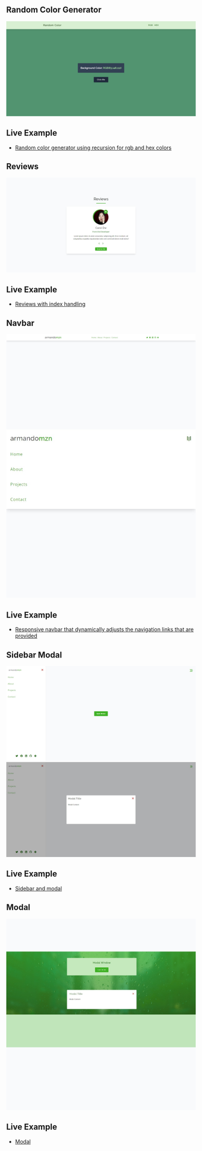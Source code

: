 ## Random Color Generator

![](./screenshots/random_color_generator.jpeg)

## Live Example

- [Random color generator using recursion for rgb and hex colors](https://charming-clafoutis-767e43.netlify.app/)

## Reviews
![](./screenshots//reviews.jpeg)
## Live Example
- [Reviews with index handling](https://polite-cendol-435002.netlify.app/)

## Navbar
![](./screenshots/navbar-1.jpeg)
![](./screenshots/navbar-2.jpeg)

## Live Example
- [Responsive navbar that dynamically adjusts the navigation links that are provided](https://funny-sawine-3c5025.netlify.app/)

## Sidebar Modal
![](./screenshots/sidebar-1.jpeg)
![](./screenshots/sidebar-2.jpeg)

## Live Example
- [Sidebar and modal](https://celebrated-gelato-467006.netlify.app/)

## Modal
![](./screenshots/modal.jpeg)
## Live Example
- [Modal](https://boisterous-tapioca-5dc5a2.netlify.app/)